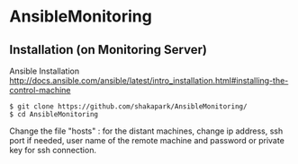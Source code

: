 # AnsibleMonitoring
## Installation (on Monitoring Server)
Ansible Installation
http://docs.ansible.com/ansible/latest/intro_installation.html#installing-the-control-machine

~~~ shell
$ git clone https://github.com/shakapark/AnsibleMonitoring/
$ cd AnsibleMonitoring
~~~

Change the file "hosts" : for the distant machines, change ip address, ssh port if needed, user name of the remote machine and password or private key for ssh connection.
